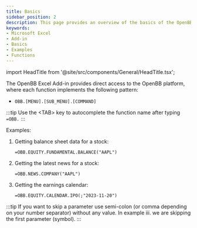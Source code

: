 ```yaml
---
title: Basics
sidebar_position: 2
description: This page provides an overview of the basics of the OpenBB add-in for Microsoft Excel. It covers the basic usage of the add-in and the available functions.
keywords:
- Microsoft Excel
- Add-in
- Basics
- Examples
- Functions
---
```


import HeadTitle from '@site/src/components/General/HeadTitle.tsx';

<HeadTitle title="Basics | OpenBB Add-in for Excel Docs" />

The OpenBB Excel Add-in provides direct access to the OpenBB platform, where each function implements the following pattern:

- `OBB.[MENU].[SUB_MENU].[COMMAND]`

:::tip
Use the <TAB\> key to autocomplete the function name after typing `=OBB.`
:::

Examples:

1. Getting balance sheet data for a stock:

    ```excel
    =OBB.EQUITY.FUNDAMENTAL.BALANCE("AAPL")
    ```

2. Getting the latest news for a stock:

    ```excel
    =OBB.NEWS.COMPANY("AAPL")
    ```

3. Getting the earnings calendar:

    ```excel
    =OBB.EQUITY.CALENDAR.IPO(;"2023-11-20")
    ```

:::tip
If you want to skip a parameter use semi-colon (or comma depending on your number separator) without any value. In example iii. we are skipping the first parameter (symbol).
:::
